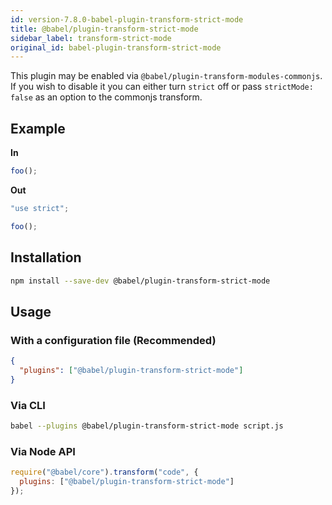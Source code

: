 ```yaml
---
id: version-7.8.0-babel-plugin-transform-strict-mode
title: @babel/plugin-transform-strict-mode
sidebar_label: transform-strict-mode
original_id: babel-plugin-transform-strict-mode
---
```


This plugin may be enabled via `@babel/plugin-transform-modules-commonjs`.
If you wish to disable it you can either turn `strict` off or pass
`strictMode: false` as an option to the commonjs transform.

## Example

**In**

```javascript
foo();
```

**Out**

```javascript
"use strict";

foo();
```

## Installation

```sh
npm install --save-dev @babel/plugin-transform-strict-mode
```

## Usage

### With a configuration file (Recommended)


```json
{
  "plugins": ["@babel/plugin-transform-strict-mode"]
}
```


### Via CLI

```sh
babel --plugins @babel/plugin-transform-strict-mode script.js
```

### Via Node API

```javascript
require("@babel/core").transform("code", {
  plugins: ["@babel/plugin-transform-strict-mode"]
});
```

